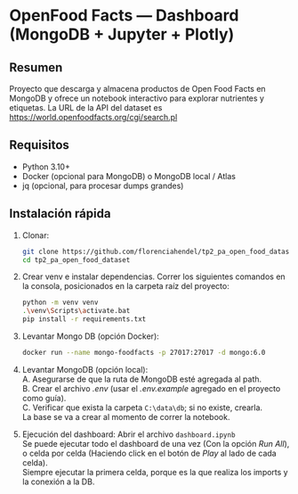 # OpenFood Facts — Dashboard (MongoDB + Jupyter + Plotly)

## Resumen
Proyecto que descarga y almacena productos de Open Food Facts en MongoDB y ofrece un notebook interactivo para explorar nutrientes y etiquetas. La URL de la API del dataset es https://world.openfoodfacts.org/cgi/search.pl

## Requisitos
- Python 3.10+
- Docker (opcional para MongoDB) o MongoDB local / Atlas
- jq (opcional, para procesar dumps grandes)

## Instalación rápida
1. Clonar:
   ```bash
   git clone https://github.com/florenciahendel/tp2_pa_open_food_dataset.git
   cd tp2_pa_open_food_dataset

2. Crear venv e instalar dependencias. Correr los siguientes comandos en la consola, posicionados en la carpeta raíz del proyecto:
   ```bash
   python -m venv venv
   .\venv\Scripts\activate.bat
   pip install -r requirements.txt

3. Levantar Mongo DB (opción Docker):
   ```bash
   docker run --name mongo-foodfacts -p 27017:27017 -d mongo:6.0

4. Levantar MongoDB (opción local):  
   A. Asegurarse de que la ruta de MongoDB esté agregada al path.  
   B. Crear el archivo _.env_ (usar el _.env.example_ agregado en el proyecto como guía).  
   C. Verificar que exista la carpeta ```C:\data\db```; si no existe, crearla.  
   La base se va a crear al momento de correr la notebook.

5. Ejecución del dashboard:
Abrir el archivo ```dashboard.ipynb```  
Se puede ejecutar todo el dashboard de una vez (Con la opción _Run All_), o celda por celda (Haciendo click en el botón de _Play_ al lado de cada celda).  
Siempre ejecutar la primera celda, porque es la que realiza los imports y la conexión a la DB.